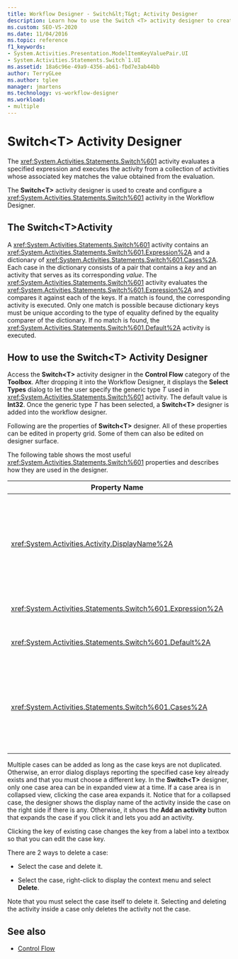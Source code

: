 ```yaml
---
title: Workflow Designer - Switch&lt;T&gt; Activity Designer
description: Learn how to use the Switch <T> activity designer to create and configure a Switch <T> activity in the Workflow Designer.
ms.custom: SEO-VS-2020
ms.date: 11/04/2016
ms.topic: reference
f1_keywords:
- System.Activities.Presentation.ModelItemKeyValuePair.UI
- System.Activities.Statements.Switch`1.UI
ms.assetid: 18a6c96e-49a9-4356-ab61-fbd7e3ab44bb
author: TerryGLee
ms.author: tglee
manager: jmartens
ms.technology: vs-workflow-designer
ms.workload:
- multiple
---
```

# Switch\<T> Activity Designer

The <xref:System.Activities.Statements.Switch%601> activity evaluates a specified expression and executes the activity from a collection of activities whose associated key matches the value obtained from the evaluation.

The **Switch<T\>** activity designer is used to create and configure a <xref:System.Activities.Statements.Switch%601> activity in the Workflow Designer.

## The Switch\<T>Activity

A <xref:System.Activities.Statements.Switch%601> activity contains an <xref:System.Activities.Statements.Switch%601.Expression%2A> and a dictionary of <xref:System.Activities.Statements.Switch%601.Cases%2A>. Each case in the dictionary consists of a pair that contains a *key* and an activity that serves as its corresponding *value*. The <xref:System.Activities.Statements.Switch%601> activity evaluates the <xref:System.Activities.Statements.Switch%601.Expression%2A> and compares it against each of the keys. If a match is found, the corresponding activity is executed. Only one match is possible because dictionary keys must be unique according to the type of equality defined by the equality comparer of the dictionary. If no match is found, the <xref:System.Activities.Statements.Switch%601.Default%2A> activity is executed.

## How to use the Switch\<T> Activity Designer

Access the **Switch\<T>** activity designer in the **Control Flow** category of the **Toolbox**. After dropping it into the Workflow Designer, it displays the **Select Types** dialog to let the user specify the generic type *T* used in <xref:System.Activities.Statements.Switch%601> activity. The default value is **Int32**. Once the generic type *T* has been selected, a **Switch<T\>** designer is added into the workflow designer.

Following are the properties of **Switch<T\>** designer. All of these properties can be edited in property grid. Some of them can also be edited on designer surface.

The following table shows the most useful <xref:System.Activities.Statements.Switch%601> properties and describes how they are used in the designer.

|Property Name|Required|Usage|
|-|--------------|-|
|<xref:System.Activities.Activity.DisplayName%2A>|False|Specifies the friendly name of the <xref:System.Activities.Statements.Switch%601> activity designer. The default value is Switch<Int32\>. The value can be edited in the **Properties** window or directly on the designer header.<br /><br /> Although the <xref:System.Activities.Activity.DisplayName%2A> is not strictly required, it is a best practice to use one.|
|<xref:System.Activities.Statements.Switch%601.Expression%2A>|True|Specifies the expression used to compare to the keys in the cases collection to determine which case to execute.|
|<xref:System.Activities.Statements.Switch%601.Default%2A>||Specifies the activity executed if no match is found. Click the **Add an activity** button on the designer to open the **Default** box where the activity can be dropped.|
|<xref:System.Activities.Statements.Switch%601.Cases%2A>||Specifies the cases to be evaluated. To add a case, click the **Add new case** button at the bottom of **Switch\<T>** designer. The button changes to a textbox (combo box if the generic type selected when adding the Switch\<T> is String or Enum). After adding a key in the **Case value** box, the case area expands and an activity can be dropped where the hint text "Drop activity here" to define the execution logic for the case.|

Multiple cases can be added as long as the case keys are not duplicated. Otherwise, an error dialog displays reporting the specified case key already exists and that you must choose a different key. In the **Switch\<T>** designer, only one case area can be in expanded view at a time. If a case area is in collapsed view, clicking the case area expands it. Notice that for a collapsed case, the designer shows the display name of the activity inside the case on the right side if there is any. Otherwise, it shows the **Add an activity** button that expands the case if you click it and lets you add an activity.

Clicking the key of existing case changes the key from a label into a textbox so that you can edit the case key.

There are 2 ways to delete a case:

- Select the case and delete it.

- Select the case, right-click to display the context menu and select **Delete**.

Note that you must select the case itself to delete it. Selecting and deleting the activity inside a case only deletes the activity not the case.

## See also

- [Control Flow](../workflow-designer/control-flow-activity-designers.md)
